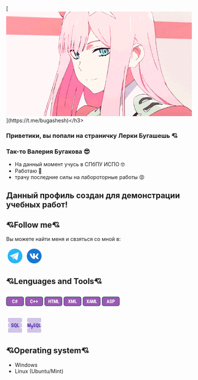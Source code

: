 <hs align="center">[![Header](https://github.com/bugashesh/bugashesh/blob/main/assets/Animated%20gif%20about%20gif%20in%20ANIME%20%E2%98%86%EF%BE%90(o_%EF%BD%A5%CF%89%EF%BD%A5)%EF%BE%89%20by%20%F0%9F%A6%8A.gif)](https://t.me/bugashesh)</h3>

<h3>Приветики, вы попали на страничку Лерки Бугашешь 💘</h3>
<h3>Так-то Валерия Бугакова 😎</h3>

- На данный момент учусь в СПбПУ ИСПО 🤓
- Работаю 🤧
- трачу последние силы на лабороторные работы 😡
<h2>Данный профиль создан для демонстрации учебных работ!</h2>

## 💘Follow me💘

Вы можете найти меня и свзяться со мной в:

[![Telegram](https://github.com/bugashesh/bugashesh/blob/main/assets/icons8-%D1%82%D0%B5%D0%BB%D0%B5%D0%B3%D1%80%D0%B0%D0%BC%D0%BC%D0%B0-app-48.png)](https://t.me/bugashesh)
[![VK](https://github.com/bugashesh/bugashesh/blob/main/assets/icons8-vk-%D0%B2-%D0%BA%D1%80%D1%83%D0%B3%D0%B5-48.png)](https://vk.com/kyeteli)

## 💘Lenguages and Tools💘
![Sharp](https://github.com/bugashesh/bugashesh/blob/main/assets/icons8-cs-48.png)
![Plus](https://github.com/bugashesh/bugashesh/blob/main/assets/icons8-%D1%81%2B%2B-48.png)
![HTML](https://github.com/bugashesh/bugashesh/blob/main/assets/icons8-html-48.png)
![XML](https://github.com/bugashesh/bugashesh/blob/main/assets/icons8-xml-48.png)
![XAML](https://github.com/bugashesh/bugashesh/blob/main/assets/icons8-xaml-48.png)
![ASP](https://github.com/bugashesh/bugashesh/blob/main/assets/icons8-asp-48.png)

![SQL](https://github.com/bugashesh/bugashesh/blob/main/assets/icons8-sql-48.png)
![MySQL](https://github.com/bugashesh/bugashesh/blob/main/assets/icons8-mysql-48.png)

## 💘Operating system💘
- Windows
- Linux (Ubuntu/Mint)
